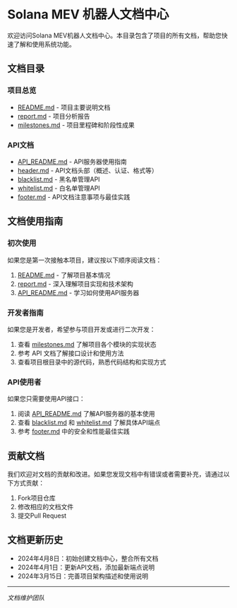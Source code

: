 # Solana MEV 机器人文档中心

欢迎访问Solana MEV机器人文档中心。本目录包含了项目的所有文档，帮助您快速了解和使用系统功能。

## 文档目录

### 项目总览
- [README.md](../README.md) - 项目主要说明文档
- [report.md](./report.md) - 项目分析报告
- [milestones.md](./milestones.md) - 项目里程碑和阶段性成果

### API文档
- [API_README.md](./API_README.md) - API服务器使用指南
- [header.md](./header.md) - API文档头部（概述、认证、格式等）
- [blacklist.md](./blacklist.md) - 黑名单管理API
- [whitelist.md](./whitelist.md) - 白名单管理API
- [footer.md](./footer.md) - API文档注意事项与最佳实践

## 文档使用指南

### 初次使用

如果您是第一次接触本项目，建议按以下顺序阅读文档：

1. [README.md](../README.md) - 了解项目基本情况
2. [report.md](./report.md) - 深入理解项目实现和技术架构
3. [API_README.md](./API_README.md) - 学习如何使用API服务器

### 开发者指南

如果您是开发者，希望参与项目开发或进行二次开发：

1. 查看 [milestones.md](./milestones.md) 了解项目各个模块的实现状态
2. 参考 API 文档了解接口设计和使用方法
3. 查看项目根目录中的源代码，熟悉代码结构和实现方式

### API使用者

如果您只需要使用API接口：

1. 阅读 [API_README.md](./API_README.md) 了解API服务器的基本使用
2. 查看 [blacklist.md](./blacklist.md) 和 [whitelist.md](./whitelist.md) 了解具体API端点
3. 参考 [footer.md](./footer.md) 中的安全和性能最佳实践

## 贡献文档

我们欢迎对文档的贡献和改进。如果您发现文档中有错误或者需要补充，请通过以下方式贡献：

1. Fork项目仓库
2. 修改相应的文档文件
3. 提交Pull Request

## 文档更新历史

- 2024年4月8日：初始创建文档中心，整合所有文档
- 2024年4月1日：更新API文档，添加最新端点说明
- 2024年3月15日：完善项目架构描述和使用说明

---

*文档维护团队* 